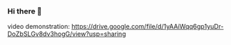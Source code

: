 ### Hi there 👋

video demonstration: https://drive.google.com/file/d/1yAAiWqq6gp1yuDr-DoZbSLGv8dv3hogG/view?usp=sharing
